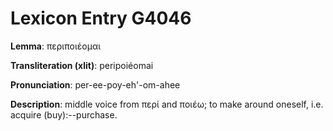 # Lexicon Entry G4046

**Lemma**: περιποιέομαι

**Transliteration (xlit)**: peripoiéomai

**Pronunciation**: per-ee-poy-eh'-om-ahee

**Description**:
middle voice from περί and ποιέω; to make around oneself, i.e. acquire (buy):--purchase.

